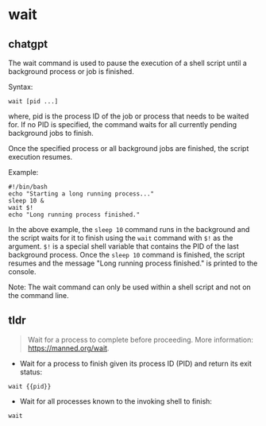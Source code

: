 # wait 
## chatgpt 
The wait command is used to pause the execution of a shell script until a background process or job is finished. 

Syntax:
```
wait [pid ...]
```
where, pid is the process ID of the job or process that needs to be waited for. If no PID is specified, the command waits for all currently pending background jobs to finish. 

Once the specified process or all background jobs are finished, the script execution resumes.

Example:
```
#!/bin/bash
echo "Starting a long running process..."
sleep 10 &
wait $!
echo "Long running process finished."
```
In the above example, the `sleep 10` command runs in the background and the script waits for it to finish using the `wait` command with `$!` as the argument. `$!` is a special shell variable that contains the PID of the last background process. Once the `sleep 10` command is finished, the script resumes and the message "Long running process finished." is printed to the console.

Note: The wait command can only be used within a shell script and not on the command line. 

## tldr 
 
> Wait for a process to complete before proceeding.
> More information: <https://manned.org/wait>.

- Wait for a process to finish given its process ID (PID) and return its exit status:

`wait {{pid}}`

- Wait for all processes known to the invoking shell to finish:

`wait`
